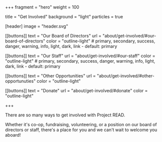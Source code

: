 +++
fragment = "hero"
weight = 100

title = "Get Involved"
background = "light"
particles = true

[header]
  image = "header.svg"

[[buttons]]
  text = "Our Board of Directors"
  url = "about/get-involved/#our-board-of-directors"
  color = "outline-light" # primary, secondary, success, danger, warning, info, light, dark, link - default: primary

[[buttons]]
  text = "Our Staff"
  url = "about/get-involved/#our-staff"
  color = "outline-light" # primary, secondary, success, danger, warning, info, light, dark, link - default: primary

[[buttons]]
  text = "Other Opportunities"
  url = "about/get-involved/#other-opportunuties"
  color = "outline-light"

[[buttons]]
  text = "Donate"
  url = "about/get-involved/#donate"
  color = "outline-light"


+++

There are so many ways to get involved with Project READ.

<!--more-->

Whether it's co-op, fundraising,  volunteering, or a position on our board of directors or staff, there's a place for you and we can't wait to welcome you aboard! 




